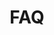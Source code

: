 ---
layout: page
title: >-
  FAQ
parent: >-
  Lab09: Conway's Game of Life
grand_parent: Labs
has_right_toc: true
released: true
---